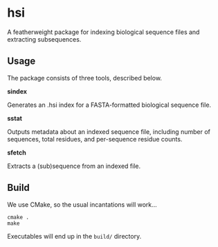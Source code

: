 # hsi

A featherweight package for indexing biological sequence files and extracting
subsequences.

## Usage

The package consists of three tools, described below.

**sindex**

Generates an .hsi index for a FASTA-formatted biological sequence file.

**sstat**

Outputs metadata about an indexed sequence file, including number
of sequences, total residues, and per-sequence residue counts.

**sfetch**

Extracts a (sub)sequence from an indexed file.

## Build

We use CMake, so the usual incantations will work...

```
cmake .
make
```

Executables will end up in the `build/` directory.

